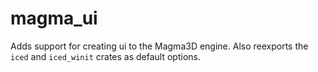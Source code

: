 # magma_ui
Adds support for creating ui to the Magma3D engine. Also reexports the `iced` and `iced_winit` crates as default options.